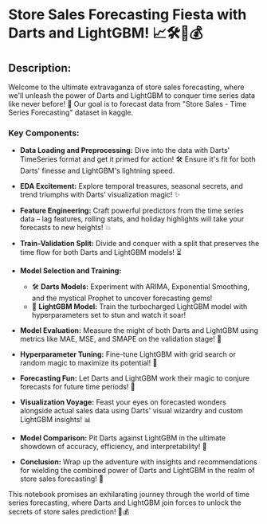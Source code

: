 # Store Sales Forecasting Fiesta with Darts and LightGBM! 📈🛠️🚀💰

## Description:
Welcome to the ultimate extravaganza of store sales forecasting, where we'll unleash the power of Darts and LightGBM to conquer time series data like never before! 🎉
Our goal is to forecast data from "Store Sales - Time Series Forecasting" dataset in kaggle.
### Key Components:

- **Data Loading and Preprocessing:** Dive into the data with Darts' TimeSeries format and get it primed for action! 🛠️ Ensure it's fit for both Darts' finesse and LightGBM's lightning speed.
  
- **EDA Excitement:** Explore temporal treasures, seasonal secrets, and trend triumphs with Darts' visualization magic! ✨
  
- **Feature Engineering:** Craft powerful predictors from the time series data – lag features, rolling stats, and holiday highlights will take your forecasts to new heights! 💥
  
- **Train-Validation Split:** Divide and conquer with a split that preserves the time flow for both Darts and LightGBM models! ⏳
  
- **Model Selection and Training:**
  - 🛠️ **Darts Models:** Experiment with ARIMA, Exponential Smoothing, and the mystical Prophet to uncover forecasting gems!
  - 🚀 **LightGBM Model:** Train the turbocharged LightGBM model with hyperparameters set to stun and watch it soar!
  
- **Model Evaluation:** Measure the might of both Darts and LightGBM using metrics like MAE, MSE, and SMAPE on the validation stage! 📏
  
- **Hyperparameter Tuning:** Fine-tune LightGBM with grid search or random magic to maximize its potential! 🔮
  
- **Forecasting Fun:** Let Darts and LightGBM work their magic to conjure forecasts for future time periods! 🌟
  
- **Visualization Voyage:** Feast your eyes on forecasted wonders alongside actual sales data using Darts' visual wizardry and custom LightGBM insights! 📊
  
- **Model Comparison:** Pit Darts against LightGBM in the ultimate showdown of accuracy, efficiency, and interpretability! 🥊
  
- **Conclusion:** Wrap up the adventure with insights and recommendations for wielding the combined power of Darts and LightGBM in the realm of store sales forecasting! 🎩

This notebook promises an exhilarating journey through the world of time series forecasting, where Darts and LightGBM join forces to unlock the secrets of store sales prediction! 🚀💰

